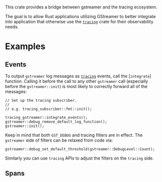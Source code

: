 This crate provides a bridge between gstreamer and the tracing ecosystem.

The goal is to allow Rust applications utilizing GStreamer to better integrate into application
that otherwise use the [`tracing`] crate for their observability needs.

# Examples

## Events

To output `gstreamer` log messages as [`tracing`] events, call the [`integrate`]
function. Calling it before the call to any other `gstreamer` call (especially before the
`gstreamer::init`) is most likely to correctly forward all of the messages:

```
// Set up the tracing subscriber.
//
// e.g. tracing_subscriber::fmt::init();

tracing_gstreamer::integrate_events();
gstreamer::debug_remove_default_log_function();
gstreamer::init();
```

Keep in mind that both `GST_DEBUG` and tracing filters are in effect. The `gstreamer` side of
filters can be relaxed from code via:

```
gstreamer::debug_set_default_threshold(gstreamer::DebugLevel::Count);
```

Similarly you can use `tracing` APIs to adjust the filters on the `tracing` side.

## Spans


[`tracing`]: tracing_core
